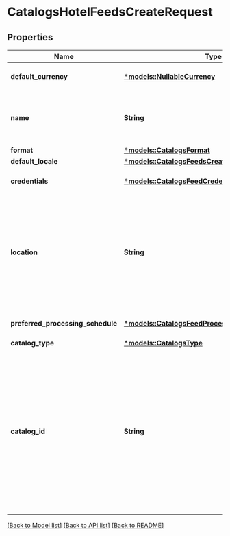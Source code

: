 # CatalogsHotelFeedsCreateRequest

## Properties
Name | Type | Description | Notes
------------ | ------------- | ------------- | -------------
**default_currency** | [***models::NullableCurrency**](NullableCurrency.md) |  | [optional] [default to None]
**name** | **String** | A human-friendly name associated to a given feed. | 
**format** | [***models::CatalogsFormat**](CatalogsFormat.md) |  | 
**default_locale** | [***models::CatalogsFeedsCreateRequestDefaultLocale**](CatalogsFeedsCreateRequest_default_locale.md) |  | 
**credentials** | [***models::CatalogsFeedCredentials**](CatalogsFeedCredentials.md) |  | [optional] [default to None]
**location** | **String** | The URL where a feed is available for download. This URL is what Pinterest will use to download a feed for processing. | 
**preferred_processing_schedule** | [***models::CatalogsFeedProcessingSchedule**](CatalogsFeedProcessingSchedule.md) |  | [optional] [default to None]
**catalog_type** | [***models::CatalogsType**](CatalogsType.md) |  | 
**catalog_id** | **String** | Catalog id pertaining to the feed. If not provided, feed will use a default catalog based on type. At the moment a catalog can not have multiple hotel feeds but this will change in the future. | [optional] [default to None]

[[Back to Model list]](../README.md#documentation-for-models) [[Back to API list]](../README.md#documentation-for-api-endpoints) [[Back to README]](../README.md)


